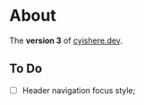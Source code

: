 # About

The **version 3** of [cyishere.dev](https://cyishere.dev).

## To Do

- [ ] Header navigation focus style;
